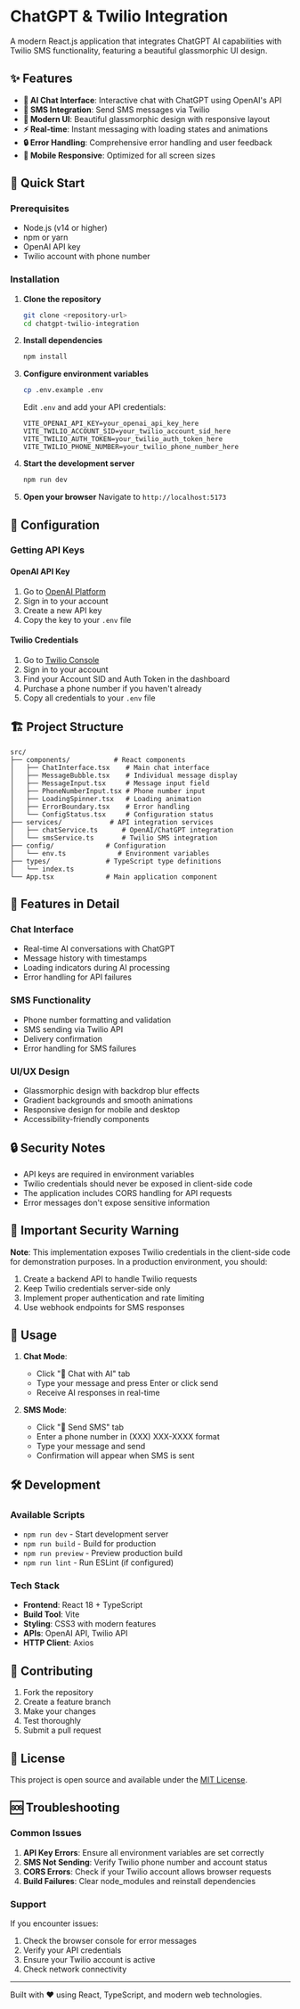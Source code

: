 # ChatGPT & Twilio Integration

A modern React.js application that integrates ChatGPT AI capabilities with Twilio SMS functionality, featuring a beautiful glassmorphic UI design.

## ✨ Features

- **💬 AI Chat Interface**: Interactive chat with ChatGPT using OpenAI's API
- **📱 SMS Integration**: Send SMS messages via Twilio
- **🎨 Modern UI**: Beautiful glassmorphic design with responsive layout
- **⚡ Real-time**: Instant messaging with loading states and animations
- **🔒 Error Handling**: Comprehensive error handling and user feedback
- **📱 Mobile Responsive**: Optimized for all screen sizes

## 🚀 Quick Start

### Prerequisites

- Node.js (v14 or higher)
- npm or yarn
- OpenAI API key
- Twilio account with phone number

### Installation

1. **Clone the repository**
   ```bash
   git clone <repository-url>
   cd chatgpt-twilio-integration
   ```

2. **Install dependencies**
   ```bash
   npm install
   ```

3. **Configure environment variables**
   ```bash
   cp .env.example .env
   ```
   
   Edit `.env` and add your API credentials:
   ```env
   VITE_OPENAI_API_KEY=your_openai_api_key_here
   VITE_TWILIO_ACCOUNT_SID=your_twilio_account_sid_here
   VITE_TWILIO_AUTH_TOKEN=your_twilio_auth_token_here
   VITE_TWILIO_PHONE_NUMBER=your_twilio_phone_number_here
   ```

4. **Start the development server**
   ```bash
   npm run dev
   ```

5. **Open your browser**
   Navigate to `http://localhost:5173`

## 🔧 Configuration

### Getting API Keys

#### OpenAI API Key
1. Go to [OpenAI Platform](https://platform.openai.com/api-keys)
2. Sign in to your account
3. Create a new API key
4. Copy the key to your `.env` file

#### Twilio Credentials
1. Go to [Twilio Console](https://console.twilio.com/)
2. Sign in to your account
3. Find your Account SID and Auth Token in the dashboard
4. Purchase a phone number if you haven't already
5. Copy all credentials to your `.env` file

## 🏗️ Project Structure

```
src/
├── components/           # React components
│   ├── ChatInterface.tsx    # Main chat interface
│   ├── MessageBubble.tsx    # Individual message display
│   ├── MessageInput.tsx     # Message input field
│   ├── PhoneNumberInput.tsx # Phone number input
│   ├── LoadingSpinner.tsx   # Loading animation
│   ├── ErrorBoundary.tsx    # Error handling
│   └── ConfigStatus.tsx     # Configuration status
├── services/            # API integration services
│   ├── chatService.ts      # OpenAI/ChatGPT integration
│   └── smsService.ts       # Twilio SMS integration
├── config/             # Configuration
│   └── env.ts             # Environment variables
├── types/              # TypeScript type definitions
│   └── index.ts
└── App.tsx             # Main application component
```

## 🎨 Features in Detail

### Chat Interface
- Real-time AI conversations with ChatGPT
- Message history with timestamps
- Loading indicators during AI processing
- Error handling for API failures

### SMS Functionality
- Phone number formatting and validation
- SMS sending via Twilio API
- Delivery confirmation
- Error handling for SMS failures

### UI/UX Design
- Glassmorphic design with backdrop blur effects
- Gradient backgrounds and smooth animations
- Responsive design for mobile and desktop
- Accessibility-friendly components

## 🔒 Security Notes

- API keys are required in environment variables
- Twilio credentials should never be exposed in client-side code
- The application includes CORS handling for API requests
- Error messages don't expose sensitive information

## 🚨 Important Security Warning

**Note**: This implementation exposes Twilio credentials in the client-side code for demonstration purposes. In a production environment, you should:

1. Create a backend API to handle Twilio requests
2. Keep Twilio credentials server-side only
3. Implement proper authentication and rate limiting
4. Use webhook endpoints for SMS responses

## 📱 Usage

1. **Chat Mode**: 
   - Click "💬 Chat with AI" tab
   - Type your message and press Enter or click send
   - Receive AI responses in real-time

2. **SMS Mode**:
   - Click "📱 Send SMS" tab
   - Enter a phone number in (XXX) XXX-XXXX format
   - Type your message and send
   - Confirmation will appear when SMS is sent

## 🛠️ Development

### Available Scripts

- `npm run dev` - Start development server
- `npm run build` - Build for production
- `npm run preview` - Preview production build
- `npm run lint` - Run ESLint (if configured)

### Tech Stack

- **Frontend**: React 18 + TypeScript
- **Build Tool**: Vite
- **Styling**: CSS3 with modern features
- **APIs**: OpenAI API, Twilio API
- **HTTP Client**: Axios

## 🤝 Contributing

1. Fork the repository
2. Create a feature branch
3. Make your changes
4. Test thoroughly
5. Submit a pull request

## 📄 License

This project is open source and available under the [MIT License](LICENSE).

## 🆘 Troubleshooting

### Common Issues

1. **API Key Errors**: Ensure all environment variables are set correctly
2. **SMS Not Sending**: Verify Twilio phone number and account status
3. **CORS Errors**: Check if your Twilio account allows browser requests
4. **Build Failures**: Clear node_modules and reinstall dependencies

### Support

If you encounter issues:
1. Check the browser console for error messages
2. Verify your API credentials
3. Ensure your Twilio account is active
4. Check network connectivity

---

Built with ❤️ using React, TypeScript, and modern web technologies.